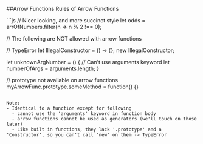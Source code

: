 ##Arrow Functions
Rules of Arrow Functions
<!-- .element: class="small" -->

<div class="code-extra es6">
```js
// Nicer looking, and more succinct style
let odds = arrOfNumbers.filter(n => n % 2 !== 0);

// The following are NOT allowed with arrow functions

// TypeError
let IllegalConstructor = () => {};
new IllegalConstructor;

let unknownArgNumber = () {
  // Can't use arguments keyword
  let numberOfArgs = arguments.length;
}

// prototype not available on arrow functions
myArrowFunc.prototype.someMethod = function() {}
```

Note:
- Identical to a function except for following
  - cannot use the 'arguments' keyword in function body
  - arrow functions cannot be used as generators (we'll touch on those later)
  - Like built in functions, they lack '.prototype' and a 'Constructor', so you can't call 'new' on them -> TypeError
